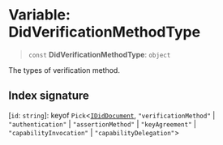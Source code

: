 # Variable: DidVerificationMethodType

> `const` **DidVerificationMethodType**: `object`

The types of verification method.

## Index signature

 \[`id`: `string`\]: keyof `Pick`\<[`IDidDocument`](../interfaces/IDidDocument.md), `"verificationMethod"` \| `"authentication"` \| `"assertionMethod"` \| `"keyAgreement"` \| `"capabilityInvocation"` \| `"capabilityDelegation"`\>
